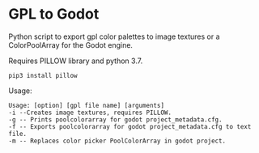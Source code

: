# GPL to Godot
 Python script to export gpl color palettes to image textures or a ColorPoolArray for the Godot engine.

Requires PILLOW library and python 3.7.

    pip3 install pillow

Usage:

    Usage: [option] [gpl file name] [arguments]
    -i --Creates image textures, requires PILLOW.
    -g -- Prints poolcolorarray for godot project_metadata.cfg.
    -f -- Exports poolcolorarray for godot project_metadata.cfg to text file.
    -m -- Replaces color picker PoolColorArray in godot project.